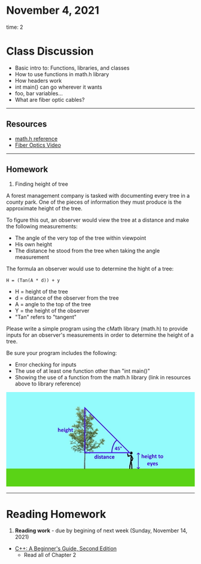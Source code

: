 # November 4, 2021
time: 2

# Class Discussion
- Basic intro to: Functions, libraries, and classes
- How to use functions in math.h library
- How headers work
- int main() can go wherever it wants
- foo, bar variables...
- What are fiber optic cables?
---
## Resources
- [math.h reference](https://www.cplusplus.com/reference/cmath)
- [Fiber Optics Video](https://www.youtube.com/watch?v=jZOg39v73c4)
---
## Homework
1) Finding height of tree

A forest management company is tasked with documenting every tree in a county park. One of the pieces of information they must produce is the approximate height of the tree.

To figure this out, an observer would view the tree at a distance and make the following measurements:
- The angle of the very top of the tree within viewpoint
- His own height
- The distance he stood from the tree when taking the angle measurement

The formula an observer would use to determine the hight of a tree:
```
H = (Tan(A * d)) + y
``` 
- H = height of the tree
- d = distance of the observer from the tree
- A = angle to the top of the tree
- Y = the height of the observer
- "Tan" refers to "tangent"

Please write a simple program using the cMath library (math.h) to provide inputs for an observer's measurements in order to determine the height of a tree.

Be sure your program includes the following:
- Error checking for inputs
- The use of at least one function other than "int main()"
- Showing the use of a function from the math.h library (link in resources above to library reference)

![Height of tree diagram](../images/measuring-height-using-a-45-degree-right-angle-triangle.jpeg)

---
# Reading Homework
1) **Reading work** - due by begining of next week (Sunday, November 14, 2021)
- [C++: A Beginner's Guide, Second Edition](http://192.168.1.45:8083/book/945)
  - Read all of Chapter 2


